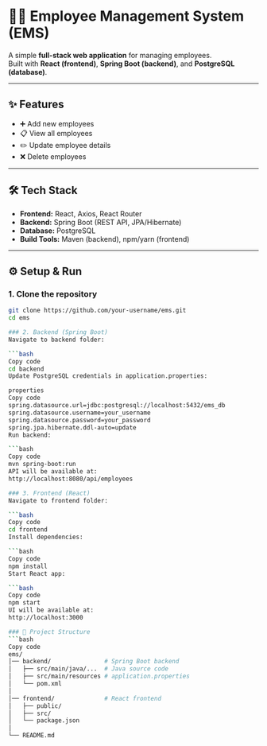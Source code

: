 # 🧑‍💼 Employee Management System (EMS)

A simple **full-stack web application** for managing employees.  
Built with **React (frontend)**, **Spring Boot (backend)**, and **PostgreSQL (database)**.

---

## ✨ Features
- ➕ Add new employees  
- 📋 View all employees  
- ✏️ Update employee details  
- ❌ Delete employees  

---

## 🛠 Tech Stack
- **Frontend:** React, Axios, React Router  
- **Backend:** Spring Boot (REST API, JPA/Hibernate)  
- **Database:** PostgreSQL  
- **Build Tools:** Maven (backend), npm/yarn (frontend)  

---

## ⚙️ Setup & Run

### 1. Clone the repository
```bash
git clone https://github.com/your-username/ems.git
cd ems

### 2. Backend (Spring Boot)
Navigate to backend folder:

```bash
Copy code
cd backend
Update PostgreSQL credentials in application.properties:

properties
Copy code
spring.datasource.url=jdbc:postgresql://localhost:5432/ems_db
spring.datasource.username=your_username
spring.datasource.password=your_password
spring.jpa.hibernate.ddl-auto=update
Run backend:

```bash
Copy code
mvn spring-boot:run
API will be available at:
http://localhost:8080/api/employees

### 3. Frontend (React)
Navigate to frontend folder:

```bash
Copy code
cd frontend
Install dependencies:

```bash
Copy code
npm install
Start React app:

```bash
Copy code
npm start
UI will be available at:
http://localhost:3000

### 📂 Project Structure
```bash
Copy code
ems/
│── backend/               # Spring Boot backend
│   ├── src/main/java/...  # Java source code
│   ├── src/main/resources # application.properties
│   └── pom.xml
│
│── frontend/              # React frontend
│   ├── public/
│   ├── src/
│   └── package.json
│
└── README.md

